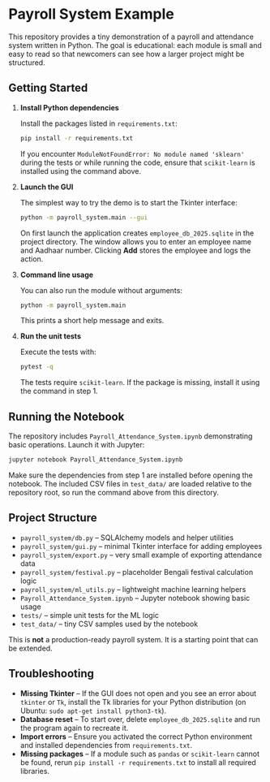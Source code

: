 # Payroll System Example

This repository provides a tiny demonstration of a payroll and attendance system written in Python.  The goal is educational: each module is small and easy to read so that newcomers can see how a larger project might be structured.

## Getting Started

1. **Install Python dependencies**

   Install the packages listed in `requirements.txt`:

   ```bash
   pip install -r requirements.txt
   ```

   If you encounter `ModuleNotFoundError: No module named 'sklearn'` during the tests or while running the code, ensure that `scikit-learn` is installed using the command above.

2. **Launch the GUI**

   The simplest way to try the demo is to start the Tkinter interface:

   ```bash
   python -m payroll_system.main --gui
   ```

   On first launch the application creates `employee_db_2025.sqlite` in the project directory. The window allows you to enter an employee name and Aadhaar number.  Clicking **Add** stores the employee and logs the action.

3. **Command line usage**

   You can also run the module without arguments:

   ```bash
   python -m payroll_system.main
   ```

   This prints a short help message and exits.

4. **Run the unit tests**

   Execute the tests with:

   ```bash
   pytest -q
   ```

   The tests require `scikit-learn`. If the package is missing, install it using the command in step 1.

## Running the Notebook

The repository includes `Payroll_Attendance_System.ipynb` demonstrating
basic operations. Launch it with Jupyter:

```bash
jupyter notebook Payroll_Attendance_System.ipynb
```

Make sure the dependencies from step&nbsp;1 are installed before opening the
notebook. The included CSV files in `test_data/` are loaded relative to the
repository root, so run the command above from this directory.

## Project Structure

- `payroll_system/db.py` – SQLAlchemy models and helper utilities
- `payroll_system/gui.py` – minimal Tkinter interface for adding employees
- `payroll_system/export.py` – very small example of exporting attendance data
- `payroll_system/festival.py` – placeholder Bengali festival calculation logic
- `payroll_system/ml_utils.py` – lightweight machine learning helpers
- `Payroll_Attendance_System.ipynb` – Jupyter notebook showing basic usage
- `tests/` – simple unit tests for the ML logic
- `test_data/` – tiny CSV samples used by the notebook

This is **not** a production-ready payroll system. It is a starting point that can be extended.

## Troubleshooting

- **Missing Tkinter** – If the GUI does not open and you see an error about `tkinter` or `Tk`, install the Tk libraries for your Python distribution (on Ubuntu: `sudo apt-get install python3-tk`).
- **Database reset** – To start over, delete `employee_db_2025.sqlite` and run the program again to recreate it.
- **Import errors** – Ensure you activated the correct Python environment and installed dependencies from `requirements.txt`.
- **Missing packages** – If a module such as `pandas` or `scikit-learn` cannot be
  found, rerun `pip install -r requirements.txt` to install all required
  libraries.

